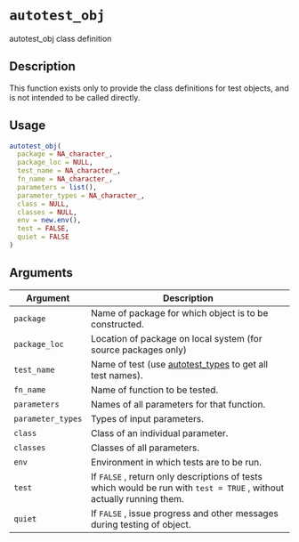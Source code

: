 # `autotest_obj`

autotest_obj class definition


## Description

This function exists only to provide the class definitions for test objects,
 and is not intended to be called directly.


## Usage

```r
autotest_obj(
  package = NA_character_,
  package_loc = NULL,
  test_name = NA_character_,
  fn_name = NA_character_,
  parameters = list(),
  parameter_types = NA_character_,
  class = NULL,
  classes = NULL,
  env = new.env(),
  test = FALSE,
  quiet = FALSE
)
```


## Arguments

Argument      |Description
------------- |----------------
`package`     |     Name of package for which object is to be constructed.
`package_loc`     |     Location of package on local system (for source packages only)
`test_name`     |     Name of test (use [autotest_types](#autotesttypes) to get all test names).
`fn_name`     |     Name of function to be tested.
`parameters`     |     Names of all parameters for that function.
`parameter_types`     |     Types of input parameters.
`class`     |     Class of an individual parameter.
`classes`     |     Classes of all parameters.
`env`     |     Environment in which tests are to be run.
`test`     |     If `FALSE` , return only descriptions of tests which would be run with `test = TRUE` , without actually running them.
`quiet`     |     If `FALSE` , issue progress and other messages during testing of object.



